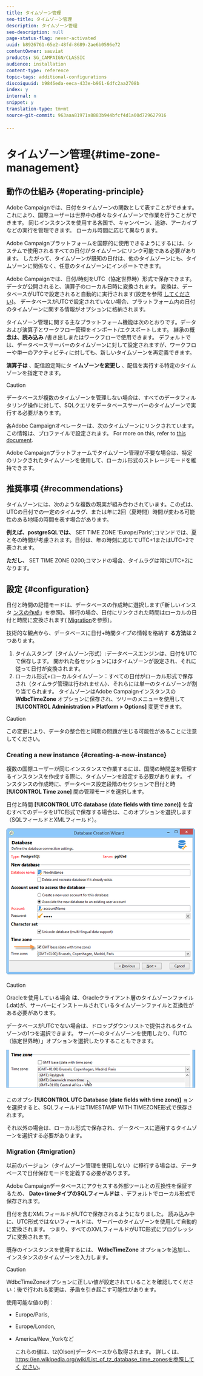```yaml
---
title: タイムゾーン管理
seo-title: タイムゾーン管理
description: タイムゾーン管理
seo-description: null
page-status-flag: never-activated
uuid: b8926761-65e2-48fd-8689-2ae6b0596e72
contentOwner: sauviat
products: SG_CAMPAIGN/CLASSIC
audience: installation
content-type: reference
topic-tags: additional-configurations
discoiquuid: b9846eda-eeca-433e-b961-6dfc2aa2708b
index: y
internal: n
snippet: y
translation-type: tm+mt
source-git-commit: 963aaa81971a8883b944bfcf4d1a00d729627916

---
```



# タイムゾーン管理{#time-zone-management}

## 動作の仕組み {#operating-principle}

Adobe Campaignでは、日付をタイムゾーンの関数として表すことができます。これにより、国際ユーザーは世界中の様々なタイムゾーンで作業を行うことができます。 同じインスタンスを使用する各国で、キャンペーン、追跡、アーカイブなどの実行を管理できます。 ローカル時間に応じて異なります。

Adobe Campaignプラットフォームを国際的に使用できるようにするには、システムで使用されるすべての日付がタイムゾーンにリンク可能である必要があります。 したがって、タイムゾーンが既知の日付は、他のタイムゾーンにも、タイムゾーンに関係なく、任意のタイムゾーンにインポートできます。

Adobe Campaignでは、日付/時刻をUTC（協定世界時）形式で保存できます。 データが公開されると、演算子のローカル日時に変換されます。 変換は、データベースがUTCで設定されると自動的に実行されます(設定を参照 [してください](#configuration))。 データベースがUTCで設定されていない場合、プラットフォーム内の日付のタイムゾーンに関する情報がオプションに格納されます。

タイムゾーン管理に関する主なプラットフォーム機能は次のとおりです。データおよび演算子とワークフロー管理をインポート/エクスポートします。 継承の概 **念は、読み込み** /書き出しまたはワークフローで使用できます。 デフォルトでは、データベースサーバーのタイムゾーンに対して設定されますが、ワークフローや単一のアクティビティに対しても、新しいタイムゾーンを再定義できます。

**演算子は** 、配信設定時にタ **イムゾーンを変更し** 、配信を実行する特定のタイムゾーンを指定できます。

>[!CAUTION]
>
>データベースが複数のタイムゾーンを管理しない場合は、すべてのデータフィルタリング操作に対して、SQLクエリをデータベースサーバーのタイムゾーンで実行する必要があります。

各Adobe Campaignオペレーターは、次のタイムゾーンにリンクされています。この情報は、プロファイルで設定されます。 For more on this, refer to [this document](../../platform/using/access-management.md).

Adobe Campaignプラットフォームでタイムゾーン管理が不要な場合は、特定のリンクされたタイムゾーンを使用して、ローカル形式のストレージモードを維持できます。

## 推奨事項 {#recommendations}

タイムゾーンには、次のような複数の現実が組み合わされています。この式は、UTCの日付での一定のタイムラグ、または年に2回（夏時間）時間が変わる可能性のある地域の時間を表す場合があります。

**例えば、postgreSQLでは、** SET TIME ZONE &#39;Europe/Paris&#39;;コマンドでは、夏と冬の時間が考慮されます。日付は、年の時刻に応じてUTC+1またはUTC+2で表されます。

**ただし、** SET TIME ZONE 0200;コマンドの場合、タイムラグは常にUTC+2になります。

## 設定 {#configuration}

日付と時間の記憶モードは、データベースの作成時に選択します(「新しいインスタ [ンスの作成](#creating-a-new-instance)」を参照)。 移行の場合、日付にリンクされた時間はローカルの日付と時間に変換されます( [Migration](#migration)を参照)。

技術的な観点から、データベースに日付+時間タイプの情報を格納す **る方法は** 2つあります。

1. タイムスタンプ（タイムゾーン形式）:データベースエンジンは、日付をUTCで保存します。 開かれた各セッションにはタイムゾーンが設定され、それに従って日付が変換されます。
1. ローカル形式+ローカルタイムゾーン：すべての日付がローカル形式で保存され（タイムラグ管理は行われません）、それらには単一のタイムゾーンが割り当てられます。 タイムゾーンはAdobe Campaignインスタンスの **WdbcTimeZone** オプションに保存され、ツリーのメニューを使用して **[!UICONTROL Administration > Platform > Options]** 変更できます。

>[!CAUTION]
>
>この変更により、データの整合性と同期の問題が生じる可能性があることに注意してください。

### Creating a new instance {#creating-a-new-instance}

複数の国際ユーザーが同じインスタンスで作業するには、国間の時間差を管理するインスタンスを作成する際に、タイムゾーンを設定する必要があります。 インスタンスの作成時に、データベース設定段階のセクションで日付と時 **[!UICONTROL Time zone]** 間の管理モードを選択します。

日付と時間 **[!UICONTROL UTC database (date fields with time zone)]** を含むすべてのデータをUTC形式で保存する場合は、このオプションを選択します（SQLフィールドとXMLフィールド）。

![](assets/install_wz_select_utc_option.png)

>[!CAUTION]
>
>Oracleを使用している場合 **は**、Oracleクライアント層のタイムゾーンファイル(.dat)が、サーバーにインストールされているタイムゾーンファイルと互換性がある必要があります。

データベースがUTCでない場合は、ドロップダウンリストで提供されるタイムゾーンの1つを選択できます。 サーバーのタイムゾーンを使用したり、「UTC（協定世界時）」オプションを選択したりすることもできます。

![](assets/install_wz_unselect_utc_option.png)

このオプシ **[!UICONTROL UTC Database (date fields with time zone)]** ョンを選択すると、SQLフィールドはTIMESTAMP WITH TIMEZONE形式で保存されます。

それ以外の場合は、ローカル形式で保存され、データベースに適用するタイムゾーンを選択する必要があります。

### Migration {#migration}

以前のバージョン（タイムゾーン管理を使用しない）に移行する場合は、データベースで日付保存モードを定義する必要があります。

Adobe Campaignデータベースにアクセスする外部ツールとの互換性を保証するため、 **Date+timeタイプのSQLフィールドは** 、デフォルトでローカル形式で保存されます。

日付を含むXMLフィールドがUTCで保存されるようになりました。 読み込み中に、UTC形式ではないフィールドは、サーバーのタイムゾーンを使用して自動的に変換されます。 つまり、すべてのXMLフィールドがUTC形式にプログレッシブに変換されます。

既存のインスタンスを使用するには、 **WdbcTimeZone** オプションを追加し、インスタンスのタイムゾーンを入力します。

>[!CAUTION]
>
>WdbcTimeZoneオプションに正しい値が設定されていることを確認してください：後で行われる変更は、矛盾を引き起こす可能性があります。

使用可能な値の例：

* Europe/Paris,
* Europe/London,
* America/New_Yorkなど

   これらの値は、tz(Olson)データベースから取得されます。 詳しくは、https://en.wikipedia.org/wiki/List_of_tz_database_time_zonesを参照してく [ださい](https://en.wikipedia.org/wiki/List_of_tz_database_time_zones)。

